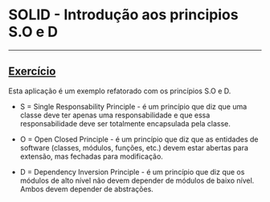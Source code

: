 # SOLID - Introdução aos principios S.O e D

---

## [Exercício](./exercise/)

Esta aplicação é um exemplo refatorado com os princípios S.O e D.

- S = Single Responsability Principle - é um princípio que diz que uma classe deve ter apenas uma responsabilidade e que essa responsabilidade deve ser totalmente encapsulada pela classe.

- O = Open Closed Principle - é um princípio que diz que as entidades de software (classes, módulos, funções, etc.) devem estar abertas para extensão, mas fechadas para modificação.

- D = Dependency Inversion Principle - é um princípio que diz que os módulos de alto nível não devem depender de módulos de baixo nível. Ambos devem depender de abstrações.
